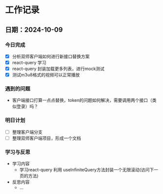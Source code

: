 # 工作记录

## 日期：2024-10-09

### 今日完成
- [x] 分析双师客户端如何进行新接口替换方案
- [x] react-query 学习
- [x] react-query 封装加载更多列表，进行mock测试
- [x] 测试m3u8格式的视频可以正常播放

### 遇到的问题
- 客户端接口打算一点点替换，token的问题如何解决，需要调用两个接口（类似登录）吗？

### 明日计划
- [ ] 整理客户端分支
- [ ] 整理双师客户端项目，形成一个文档

### 学习与反思
- 学习内容
  - 学习react-query 利用 useInfiniteQuery方法封装一个无限滚动(访问下一页的方法)
- 反思内容
  - ...
